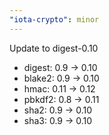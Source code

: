 ```yaml
---
"iota-crypto": minor
---
```


Update to digest-0.10
- digest: 0.9 -> 0.10
- blake2: 0.9 -> 0.10
- hmac: 0.11 -> 0.12
- pbkdf2: 0.8 -> 0.11
- sha2: 0.9 -> 0.10
- sha3: 0.9 -> 0.10
